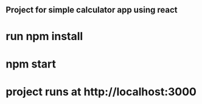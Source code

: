 ## Project for simple calculator app using react

# run npm install

# npm start

# project runs at http://localhost:3000
